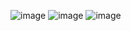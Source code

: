 ![image](https://github.com/user-attachments/assets/646b82a6-3b1c-4b63-83ce-096bd93de0ec)
![image](https://github.com/user-attachments/assets/1d67351f-e8fc-4f6c-8217-27a8a02eb76f)
![image](https://github.com/user-attachments/assets/bc7b8a24-4651-46d9-9107-5b6e9f02682f)
